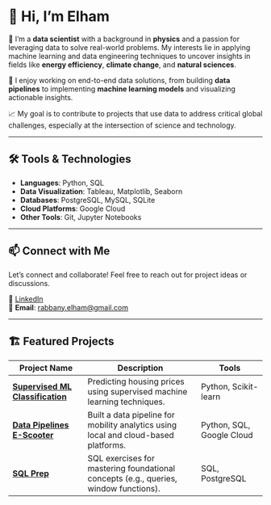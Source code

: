 # 👋 Hi, I’m Elham 

🌌 I’m a **data scientist** with a background in **physics** and a passion for leveraging data to solve real-world problems. My interests lie in applying machine learning and data engineering techniques to uncover insights in fields like **energy efficiency**, **climate change**, and **natural sciences**.

🚀 I enjoy working on end-to-end data solutions, from building **data pipelines** to implementing **machine learning models** and visualizing actionable insights.  

📈 My goal is to contribute to projects that use data to address critical global challenges, especially at the intersection of science and technology.  

---

## 🛠️ Tools & Technologies

- **Languages**: Python, SQL
- **Data Visualization**: Tableau, Matplotlib, Seaborn  
- **Databases**: PostgreSQL, MySQL, SQLite  
- **Cloud Platforms**: Google Cloud  
- **Other Tools**: Git, Jupyter Notebooks  

---

## 📫 Connect with Me

Let’s connect and collaborate! Feel free to reach out for project ideas or discussions.  

🔗 [LinkedIn](https://www.linkedin.com/in/elham-rabbany)  
📧 **Email**: rabbany.elham@gmail.com  

---
## 🏗️ Featured Projects

| Project Name | Description | Tools |
|--------------|-------------|-------|
| [**Supervised ML Classification**](https://github.com/Elham-Rabbany/Supervised_ML_Classification) | Predicting housing prices using supervised machine learning techniques. | Python, Scikit-learn |
| [**Data Pipelines E-Scooter**](https://github.com/Elham-Rabbany/Data-Pipelines_E-Scooter) | Built a data pipeline for mobility analytics using local and cloud-based platforms. | Python, SQL, Google Cloud |
| [**SQL Prep**](https://github.com/Elham-Rabbany/SQL-Prep) | SQL exercises for mastering foundational concepts (e.g., queries, window functions). | SQL, PostgreSQL |
